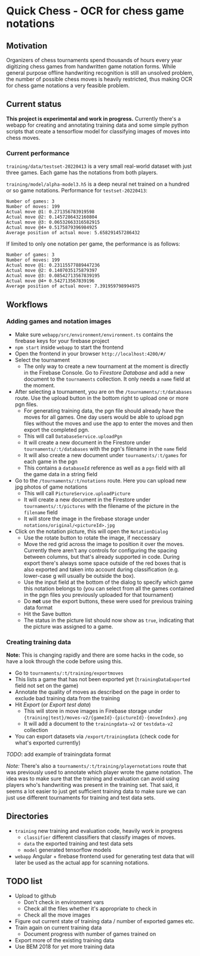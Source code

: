 # Quick Chess - OCR for chess game notations

## Motivation

Organizers of chess tournaments spend thousands of hours every year
digitizing chess games from handwritten game notation forms. While
general purpose offline handwriting recognition is still an unsolved
problem, the number of possible chess moves is heavily restricted, thus
making OCR for chess game notations a very feasible problem.

## Current status

**This project is experimental and work in progress.** Currently there's
a webapp for creating and annotating training data and some simple
python scripts that create a tensorflow model for classifying images of
moves into chess moves.

### Current performance

`training/data/testset-20220413` is a very small real-world dataset with
just three games. Each game has the notations from both players.

`training/model/alpha-model3.h5` is a deep neural net trained on a
hundred or so game notations. Performance for `testset-20220413`:

```
Number of games: 3
Number of moves: 199
Actual move @1: 0.271356783919598
Actual move @2: 0.1457286432160804
Actual move @3: 0.06532663316582915
Actual move @4+ 0.5175879396984925
Average position of actual move: 5.658291457286432
```

If limited to only one notation per game, the performance is as follows:

```
Number of games: 3
Number of moves: 199
Actual move @1: 0.23115577889447236
Actual move @2: 0.1407035175879397
Actual move @3: 0.08542713567839195
Actual move @4+ 0.542713567839196
Average position of actual move: 7.391959798994975
```


## Workflows

### Adding games and notation images

* Make sure `webapp/src/environment/environment.ts` contains the firebase keys for your firebase project
* `npm start` inside `webapp` to start the frontend
* Open the frontend in your browser `http://localhost:4200/#/`
* Select the tournament
	* The only way to create a new tournament at the moment is directly in the Firebase Console. Go to *Firestore Database* and add a new document to the `tournaments` collection. It only needs a `name` field at the moment.
* After selecting a tournament, you are on the `/tournaments/:t/databases` route. Use the upload button in the bottom right to upload one or more pgn files.
	* For generating training data, the pgn file should already have the moves for all games. One day users would be able to upload pgn files without the moves and use the app to enter the moves and then export the completed pgn.
	* This will call `DatabaseService.uploadPgn`
	* It will create a new document in the Firestore under `tournaments/:t/databases` with the pgn's filename in the `name` field
	* It will also create a new document under `tournaments/:t/games` for each game in the pgn
	* This contains a `databaseId` reference as well as a `pgn` field with all the game data in a string field
* Go to the `/tournaments/:t/notations` route. Here you can upload new jpg photos of game notations
	* This will call `PictureService.uploadPicture`
	* It will create a new document in the Firestore under `tournaments/:t/pictures` with the filename of the picture in the `filename` field
	* It will store the image in the firebase storage under `notations/original/<pictureId>.jpg`
* Click on the notation picture, this will open the `NotationDialog`
	* Use the rotate button to rotate the image, if neccessary
	* Move the red grid across the image to position it over the moves. Currently there aren't any controls for configuring the spacing between columns, but that's already supported in code. During export there's always some space outside of the red boxes that is also exported and taken into account during classification (e.g. lower-case g will usually be outside the box).
	* Use the input field at the bottom of the dialog to specify which game this notation belongs to (you can select from all the games contained in the pgn files you previously uploaded for that tournament)
	* Do **not** use the export buttons, these were used for previous training data format
	* Hit the Save button
	* The status in the picture list should now show as `true`, indicating that the picture was assigned to a game.
  
### Creating training data

**Note:** This is changing rapidly and there are some hacks in the code, so have a look through the code before using this.

* Go to `tournaments/:t/training/exportmoves`
* This lists a game that has not been exported yet (`trainingDataExported` field not set on the game)
* Annotate the quality of moves as described on the page in order to exclude bad training data from the training
* Hit *Export* (or *Export test data*)
	* This will store in move images in Firebase storage under `{training|test}/moves-v2/{gameId}-{pictureId}-{moveIndex}.png`
	* It will add a document to the `trainingdata-v2` or `testdata-v2` collection
* You can export datasets via `/export/trainingdata` (check code for what's exported currently)
  
*TODO*: add example of trainingdata format

*Note:* There's also a `tournaments/:t/training/playernotations` route that was previously used to annotate which player wrote the game notation. The idea was to make sure that the training and evaluation can avoid using players who's handwriting was present in the training set. That said, it seems a lot easier to just get sufficient training data to make sure we can just use different tournaments for training and test data sets.
 
  
## Directories

* `training` new training and evaluation code, heavily work in progress
	* `classifier` different classifiers that classify images of moves.
	* `data` the exported training and test data sets
	* `model` generated tensorflow models
* `webapp` Angular + firebase frontend used for generating test data that will later be used as the actual app for scanning notations.


## TODO list

* Upload to github
	* Don't check in environment vars
	* Check all the files whether it's appropriate to check in
	* Check all the move images
* Figure out current state of training data / number of exported games etc.
* Train again on current training data
	* Document progress with number of games trained on
* Export more of the existing training data
* Use BEM 2018 for yet more training data
